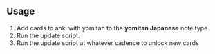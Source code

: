 ## Usage
1. Add cards to anki with yomitan to the **yomitan Japanese** note type
1. Run the update script.
1. Run the update script at whatever cadence to unlock new cards